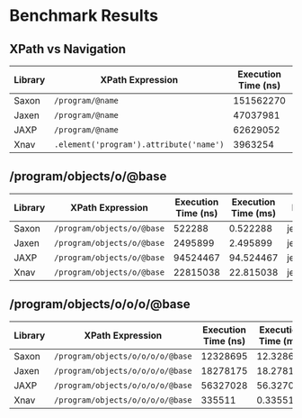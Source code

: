 
# Benchmark Results


## XPath vs Navigation

| Library | XPath Expression | Execution Time (ns) | Execution Time (ms) | Result |
|---------|------------------|---------------------|---------------------|--------|
| Saxon | `/program/@name` | 151562270 | 151.56227 | j$Collections |
| Jaxen | `/program/@name` | 47037981 | 47.037981 | j$Collections |
| JAXP | `/program/@name` | 62629052 | 62.629052 | j$Collections |
| Xnav | `.element('program').attribute('name')` | 3963254 | 3.963254 | j$Collections |



## /program/objects/o/@base

| Library | XPath Expression | Execution Time (ns) | Execution Time (ms) | Result |
|---------|------------------|---------------------|---------------------|--------|
| Saxon | `/program/objects/o/@base` | 522288 | 0.522288 | jeo.class |
| Jaxen | `/program/objects/o/@base` | 2495899 | 2.495899 | jeo.class |
| JAXP | `/program/objects/o/@base` | 94524467 | 94.524467 | jeo.class |
| Xnav | `/program/objects/o/@base` | 22815038 | 22.815038 | jeo.class |



## /program/objects/o/o/o/@base

| Library | XPath Expression | Execution Time (ns) | Execution Time (ms) | Result |
|---------|------------------|---------------------|---------------------|--------|
| Saxon | `/program/objects/o/o/o/o/@base` | 12328695 | 12.328695 | org.eolang.bytes |
| Jaxen | `/program/objects/o/o/o/o/@base` | 18278175 | 18.278175 | org.eolang.bytes |
| JAXP | `/program/objects/o/o/o/o/@base` | 56327028 | 56.327028 | org.eolang.bytes |
| Xnav | `/program/objects/o/o/o/o/@base` | 335511 | 0.335511 | org.eolang.bytes |


